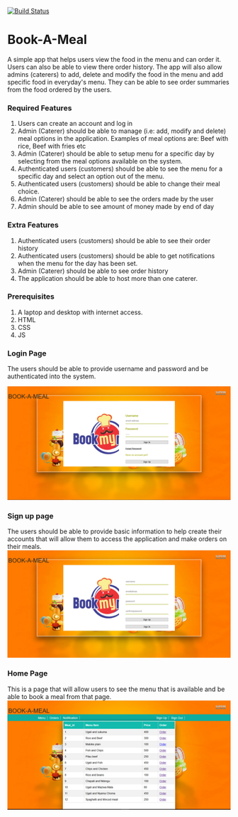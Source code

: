 [![Build Status](https://travis-ci.org/eduhmik/Book-A-Meal.svg?branch=master)](https://travis-ci.org/eduhmik/Book-A-Meal)
# Book-A-Meal
A simple app that helps users view the food in the menu and can order it. Users can also be able to view there order history. The app will also allow admins (caterers) to add, delete and modify the food in the menu and add specific food in everyday's
menu. They can be able to see order summaries from the food ordered by the users.

### Required Features
1. Users can create an account and log in
2. Admin (Caterer) should be able to manage (i.e: add, modify and delete) meal options in the application. Examples of meal options are: Beef with rice, Beef with fries etc
3. Admin (Caterer) should be able to setup menu for a specific day by selecting from the meal options available on the system.
4. Authenticated users (customers) should be able to see the menu for a specific day and select an option out of the menu.
5. Authenticated users (customers) should be able to change their meal choice.
6. Admin (Caterer) should be able to see the orders made by the user
7. Admin should be able to see amount of money made by end of day

###  Extra Features 
1. Authenticated users (customers) should be able to see their order history
2. Authenticated users (customers) should be able to get notifications when the menu for the day has been set.
3. Admin (Caterer) should be able to see order history
4. The application should be able to host more than one caterer.

### Prerequisites
1. A laptop and desktop with internet access.
2. HTML
3. CSS
4. JS

### Login Page

The users should be able to provide username and password and be authenticated into the system.

<img src="https://github.com/eduhmik/Book-A-Meal/blob/gh-pages/Screenshots/loginpage.png "  width="600"/>  

### Sign up page
The users should be able to provide basic information to help create their accounts that will allow them to access the application and make orders on their meals.
 <img src="https://github.com/eduhmik/Book-A-Meal/blob/gh-pages/Screenshots/signup.png" width="600"/>

### Home Page
This is a page that will allow users to see the menu that is available and be able to book a meal from that page.
<img src="https://github.com/eduhmik/Book-A-Meal/blob/gh-pages/Screenshots/home.png" width="600"/> 




